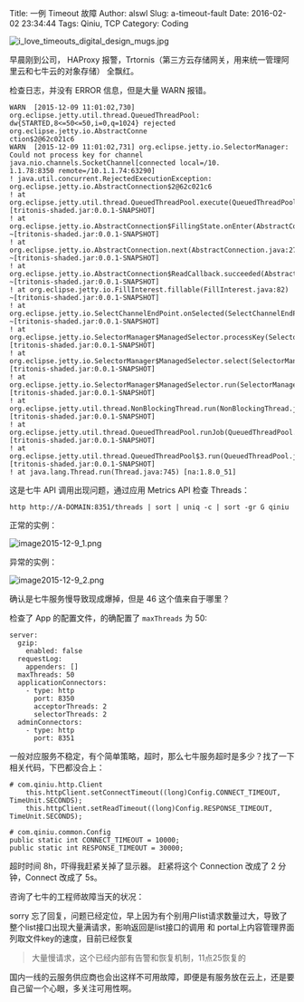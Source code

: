 Title: 一例 Timeout 故障
Author: alswl
Slug: a-timeout-fault
Date: 2016-02-02 23:34:44
Tags: Qiniu, TCP
Category: Coding

![i_love_timeouts_digital_design_mugs.jpg](https://ohsolnxaa.qnssl.com/upload_dropbox/201602/i_love_timeouts_digital_design_mugs.jpg)

早晨刚到公司， HAProxy 报警，Trtornis（第三方云存储网关，用来统一管理阿里云和七牛云的对象存储） 全飘红。

<!-- more -->

检查日志，并没有 ERROR 信息，但是大量 WARN 报错。

```
WARN  [2015-12-09 11:01:02,730] org.eclipse.jetty.util.thread.QueuedThreadPool: dw{STARTED,8<=50<=50,i=0,q=1024} rejected org.eclipse.jetty.io.AbstractConne
ction$2@62c021c6
WARN  [2015-12-09 11:01:02,731] org.eclipse.jetty.io.SelectorManager: Could not process key for channel java.nio.channels.SocketChannel[connected local=/10.
1.1.78:8350 remote=/10.1.1.74:63290]
! java.util.concurrent.RejectedExecutionException: org.eclipse.jetty.io.AbstractConnection$2@62c021c6
! at org.eclipse.jetty.util.thread.QueuedThreadPool.execute(QueuedThreadPool.java:362) [tritonis-shaded.jar:0.0.1-SNAPSHOT]
! at org.eclipse.jetty.io.AbstractConnection$FillingState.onEnter(AbstractConnection.java:379) ~[tritonis-shaded.jar:0.0.1-SNAPSHOT]
! at org.eclipse.jetty.io.AbstractConnection.next(AbstractConnection.java:273) ~[tritonis-shaded.jar:0.0.1-SNAPSHOT]
! at org.eclipse.jetty.io.AbstractConnection$ReadCallback.succeeded(AbstractConnection.java:563) ~[tritonis-shaded.jar:0.0.1-SNAPSHOT]
! at org.eclipse.jetty.io.FillInterest.fillable(FillInterest.java:82) ~[tritonis-shaded.jar:0.0.1-SNAPSHOT]
! at org.eclipse.jetty.io.SelectChannelEndPoint.onSelected(SelectChannelEndPoint.java:109) ~[tritonis-shaded.jar:0.0.1-SNAPSHOT]
! at org.eclipse.jetty.io.SelectorManager$ManagedSelector.processKey(SelectorManager.java:636) [tritonis-shaded.jar:0.0.1-SNAPSHOT]
! at org.eclipse.jetty.io.SelectorManager$ManagedSelector.select(SelectorManager.java:607) [tritonis-shaded.jar:0.0.1-SNAPSHOT]
! at org.eclipse.jetty.io.SelectorManager$ManagedSelector.run(SelectorManager.java:545) [tritonis-shaded.jar:0.0.1-SNAPSHOT]
! at org.eclipse.jetty.util.thread.NonBlockingThread.run(NonBlockingThread.java:52) [tritonis-shaded.jar:0.0.1-SNAPSHOT]
! at org.eclipse.jetty.util.thread.QueuedThreadPool.runJob(QueuedThreadPool.java:635) [tritonis-shaded.jar:0.0.1-SNAPSHOT]
! at org.eclipse.jetty.util.thread.QueuedThreadPool$3.run(QueuedThreadPool.java:555) [tritonis-shaded.jar:0.0.1-SNAPSHOT]
! at java.lang.Thread.run(Thread.java:745) [na:1.8.0_51]
```

这是七牛 API 调用出现问题，通过应用 Metrics API 检查 Threads：

`http http://A-DOMAIN:8351/threads | sort | uniq -c | sort -gr G qiniu`

正常的实例：

![image2015-12-9_1.png](https://ohsolnxaa.qnssl.com/upload_dropbox/201602/image2015-12-9_1.png)

异常的实例：

![image2015-12-9_2.png](https://ohsolnxaa.qnssl.com/upload_dropbox/201602/image2015-12-9_2.png)

确认是七牛服务慢导致现成爆掉，但是 46 这个值来自于哪里？

检查了 App 的配置文件，的确配置了 `maxThreads` 为 50:

```
server:
  gzip:
    enabled: false
  requestLog:
    appenders: []
  maxThreads: 50
  applicationConnectors:
    - type: http
      port: 8350
      acceptorThreads: 2
      selectorThreads: 2
  adminConnectors:
    - type: http
      port: 8351
```

一般对应服务不稳定，有个简单策略，超时，那么七牛服务超时是多少？找了一下相关代码，下巴都没合上：

```
# com.qiniu.http.Client
    this.httpClient.setConnectTimeout((long)Config.CONNECT_TIMEOUT, TimeUnit.SECONDS);
    this.httpClient.setReadTimeout((long)Config.RESPONSE_TIMEOUT, TimeUnit.SECONDS);

# com.qiniu.common.Config
public static int CONNECT_TIMEOUT = 10000;
public static int RESPONSE_TIMEOUT = 30000;
```

超时时间 8h，吓得我赶紧关掉了显示器。
赶紧将这个 Connection 改成了 2 分钟，Connect 改成了 5s。 

咨询了七牛的工程师故障当天的状况：

>   
sorry 忘了回复，问题已经定位，早上因为有个别用户list请求数量过大，导致了整个list接口出现大量满请求，影响返回是list接口的调用 和 portal上内容管理界面列取文件key的速度，目前已经恢复

>   大量慢请求，这个已经内部有告警和恢复机制，11点25恢复的

国内一线的云服务供应商也会出这样不可用故障，即便是有服务放在云上，还是要自己留一个心眼，多关注可用性啊。
